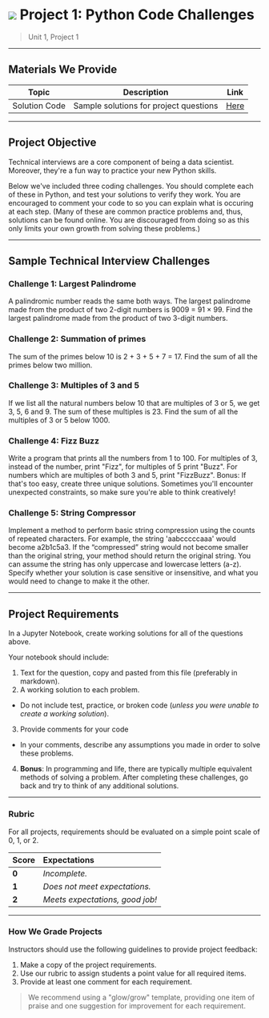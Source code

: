 # ![](https://ga-dash.s3.amazonaws.com/production/assets/logo-9f88ae6c9c3871690e33280fcf557f33.png) Project 1: Python Code Challenges

> Unit 1, Project 1

---

## Materials We Provide

| Topic | Description | Link |
| --- | --- | --- |
| Solution Code | Sample solutions for project questions | [Here](./Solution-Code/Project-1-CC-Solutions.ipynb) |

---

## Project Objective

Technical interviews are a core component of being a data scientist. Moreover, they're a fun way to practice your new Python skills.

Below we've included three coding challenges. You should complete each of these in Python, and test your solutions to verify they work. You are encouraged to comment your code to so you can explain what is occuring at each step. (Many of these are common practice problems and, thus, solutions can be found online. You are discouraged from doing so as this only limits your own growth from solving these problems.)

---

## Sample Technical Interview Challenges

### Challenge 1: Largest Palindrome
A palindromic number reads the same both ways. The largest palindrome made from the product of two 2-digit numbers is 9009 = 91 × 99. Find the largest palindrome made from the product of two 3-digit numbers.

### Challenge 2: Summation of primes
The sum of the primes below 10 is 2 + 3 + 5 + 7 = 17. Find the sum of all the primes below two million.

### Challenge 3: Multiples of 3 and 5
If we list all the natural numbers below 10 that are multiples of 3 or 5, we get 3, 5, 6 and 9. The sum of these multiples is 23. Find the sum of all the multiples of 3 or 5 below 1000.

### Challenge 4: Fizz Buzz
Write a program that prints all the numbers from 1 to 100. For multiples of 3, instead of the number, print "Fizz", for multiples of 5 print "Buzz". For numbers which are multiples of both 3 and 5, print "FizzBuzz". Bonus: If that's too easy, create three unique solutions. Sometimes you'll encounter unexpected constraints, so make sure you're able to think creatively!

### Challenge 5: String Compressor
Implement a method to perform basic string compression using the counts of repeated characters. For example, the string 'aabcccccaaa' would become a2b1c5a3. If the “compressed” string would not become smaller than the original string, your method should return the original string. You can assume the string has only uppercase and lowercase letters (a-z). Specify whether your solution is case sensitive or insensitive, and what you would need to change to make it the other.

---

## Project Requirements

In a Jupyter Notebook, create working solutions for all of the questions above.

Your notebook should include:

1. Text for the question, copy and pasted from this file (preferably in markdown).
2. A working solution to each problem.
  - Do not include test, practice, or broken code (*unless you were unable to create a working solution*).
3. Provide comments for your code
  - In your comments, describe any assumptions you made in order to solve these problems.

4. **Bonus**: In programming and life, there are typically multiple equivalent methods of solving a problem. After completing these challenges, go back and try to think of any additional solutions.

---

### Rubric

For all projects, requirements should be evaluated on a simple point scale of 0, 1, or 2. 

Score | Expectations
:--- | :---
**0** | _Incomplete._
**1** | _Does not meet expectations._
**2** | _Meets expectations, good job!_

---

### How We Grade Projects

Instructors should use the following guidelines to provide project feedback:

1. Make a copy of the project requirements.
2. Use our rubric to assign students a point value for all required items.
3. Provide at least one comment for each requirement.

> We recommend using a "glow/grow" template, providing one item of praise and one suggestion for improvement for each requirement.
